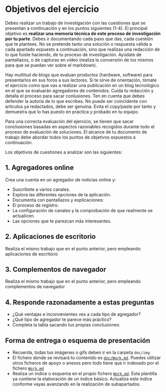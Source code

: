# Objetivos del ejercicio

Debes realizar un trabajo de investigación con las cuestiones que se presentan a continuación y en los puntos siguientes (1-4). El principal objetivo es **realizar una memoria técnica de este proceso de investigación por tu parte**. Debes ir documentando cada paso que das, cada cuestión que te plantees. No se pretende tanto una solución o respuesta válida a cada apartado expuesto a continuación, sino que realizas una redacción de lo que fuiste haciendo, de tu proceso de investigación. Ayúdate de pantallazos, o de capturas en vídeo (realiza la conversión de los mismos para que se puedan ver sobre el markdown).

Hay multitud de blogs que evaluan productos (hardware, software) para presentarlos en sus foros a sus lectores. Si te sirve de orientación, tómate el ejercicio como que vas a realizar una publicación en un blog tecnológico en el que se evaluarán agregadores de contenidos. Cuida tu redacción y detalla el proceso para sacar conlusiones. Ten en cuenta que debes defender la autoría de lo que escribes. No puede ser coincidente con artículos ya redactados, debe ser genuina. Evita el copy/paste por tanto y demuestra que lo has puesto en práctica y probado en tu equipo.

Para una correcta evaluación del ejercicio, se tienen que sacar conclusiones basadas en aspectos razonables recogidos durante todo el proceso de evaluación de soluciones. El alcance de tu documento de trabajo debe abordar todos los puntos de objetivos expuestos a continuación.

Los objetivos de cuestiones a analizar son las siguientes:

## 1. Agregadores online

Crea una cuenta en un agregador de noticias online y:

- Suscríbete a varios canales.
- Explora las diferentes opciones de la aplicación.
- Documenta con pantallazos y explicaciones:
- El proceso de registro.
- La configuración de canales y la comprobación de que realmente se actualicen.
- Las opciones que te parezcan más interesantes.

## 2. Aplicaciones de escritorio

Realiza el mismo trabajo que en el punto anterior, pero empleando aplicaciones de escritorio

## 3. Complementos de navegador

Realiza el mismo trabajo que en el punto anterior, pero empleando complementos de navegador

## 4. Responde razonadamente a estas preguntas

- ¿Qué ventajas e inconvenientes ves a cada tipo de agregador?
- ¿Qué tipo de agregador te parece más práctico?
- Completa la tabla sacando tus propias conclusiones.

## Forma de entrega o esquema de presentación

- Recuerda, todas tus imágenes o gifs deben ir en la carpeta `doc/img`
- El fichero donde se revisará tu contenido es [`doc/Work.md`](Work.md). Puedes utilizar otros ficheros de apoyo o anexos pero todo tiene que ir indexado por el fichero [`Work.md`](Work.md)
- Realiza un índice o esquema en el propio fichero [`Work.md`](Work.md). Esta plantilla ya contiene la elaboración de un índice básico. Actualiza este índice conforme vayas avanzando en la realización de subapartados.
